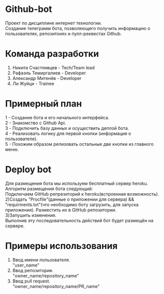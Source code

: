 # Github-bot
Проект по дисциплине интернет технологии. </br>
Создание телеграмм бота, позволяющего получить информацию о пользователях, репозитоиях и пулл-реквестах Github.
# Команда разработки
1) Никита Счастливцев - Tech/Team lead</br>
2) Рафаэль Темиргалиев - Developer</br>
3) Александр Митенёв - Developer</br>
4) Ли Жуйци - Trainee</br>


# Примерный план
1 - Создание бота и его начального интерфейса.</br>
2 - Знакомство с Github Api.</br>
3 - Подключить базу данных и осуществить деплой бота.</br>
4 - Реализовать логику для первой кнопки (информация о пользователе).</br>
5 - Похожим образом релизовать остальные две кнопки из главного меню.</br>


# Deploy bot
Для размещения бота мы используем бесплатный сервер heroku.</br>
Алгоритм размещения бота следующий:</br>
Подключаем GitHub репрезиторий к heroku(встроенная возможность).</br>
2)Создать "Procfile"(данные о приложении для сервера) && "requirments.txt"(что необходимо боту загрузить, для запуска приложения). Разместить их в GitHub репозитории.</br>
3)Запушить изменения.</br>
Выполнив эту последовательность действий бот будет размещён на сервере.

# Примеры использования
1) Ввод имени пользователя.</br>
    "user_name"
2) Ввод репозитория.</br>
    "owner_name/repository_name"
3) Ввод pull request.</br>
    "owner_name/repository_name/PR_name"